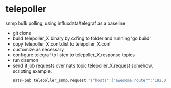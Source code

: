 # telepoller
snmp bulk polling, using influxdata/telegraf as a baseline

* git clone 
* build telepoller_X binary by cd'ing to folder and running 'go build'
* copy telepoller_X.conf.dist to telepoller_X.conf
* customize as necessary
* configure telegraf to listen to telepoller_X.response topics
* run daemon
* send it job requests over nats topic telepoller_X.request somehow, scripting example:
  ```bash
  nats-pub telepoller_snmp.request '{"hosts":{"awesome.router":"192.0.2.0"},"params":{"community":"public","table":"ifMIB"}}'
  ```